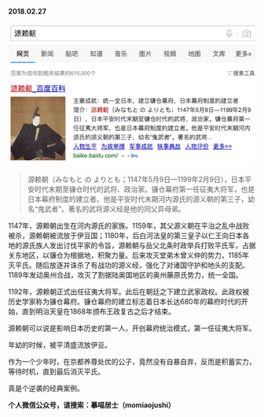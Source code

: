 
          
            
**2018.02.27**



![](img/51001-abd72a07e6010d27.png)



>源赖朝（みなもと の よりとも；1147年5月9日—1199年2月9日），日本平安时代末期至镰仓时代的武将、政治家。镰仓幕府第一任征夷大将军，也是日本幕府制度的建立者。他是平安时代末期河内源氏的源义朝的第三子，幼名“鬼武者”。著名的武将源义经是他的同父异母弟。

1147年，源赖朝出生在河内源氏的家族。1159年，其父源义朝在平治之乱中战败被杀，源赖朝被流放于伊豆国；1180年，后白河法皇的第三皇子以仁王向日本各地的源氏族人发出讨伐平家的令旨，源赖朝与岳父北条时政举兵打败平氏军，占据关东地区，以镰仓为根据地，积聚力量。后来攻灭堂弟木曾义仲的势力，1185年灭平氏。随后放逐并诛杀了有战功的源义经，强化了对诸国守护和地头的支配。1189年发动奥州合战，攻灭了割据陆奥国地区的奥州藤原氏势力，统一全国。

1192年，源赖朝正式出任征夷大将军。此后在朝廷之下建立武家政权。此政权被历史学家称为镰仓幕府。镰仓幕府的建立标志着日本长达680年的幕府时代的开始，直到明治天皇在1868年颁布王政复古之后才结束。



源赖朝可以说是影响日本历史的第一人，开创幕府统治模式，第一任征夷大将军。

年幼的时候，被平清盛流放伊豆。

作为一个少年时，在京都养尊处优的公子，竟然没有自暴自弃，反而是积蓄实力，等待时机，直到最后消灭平氏。

真是个逆袭的经典案例。


**个人微信公众号，请搜索：摹喵居士（momiaojushi）**

          
        